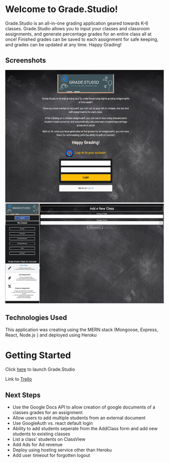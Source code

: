 # Welcome to Grade.Studio!
Grade.Studio is an all-in-one grading application geared towards K-6 classes. Grade.Studio allows you to input your classes and classroom assignments, and generate percentage grades for an entire class all at once! Finished grades can be saved to each assignment for safe keeping, and grades can be updated at any time. Happy Grading!

## Screenshots
![Screenshot of login page](https://github.com/UrsisTech/grade.studio/blob/main/public/Screenshot1.png)
![Screenshot of Class View page](https://github.com/UrsisTech/grade.studio/blob/main/public/Screenshot2.png)
## Technologies Used
This application was creating using the MERN stack (Mongoose, Express, React, Node.js ) and deployed using Heroku

# Getting Started

Click [here](https://grade.studio) to launch Grade.Studio

Link to [Trello](https://trello.com/b/W95uO7Gs/gradestudio)

## Next Steps
* Use the Google Docs API to allow creation of google documents of a classes grades for an assignment
* Allow users to add multiple students from an external document
* Use GoogleAuth vs. react default login
* Ability to add students seperate from the AddClass form and add new students to existing classes
* List a class' students on ClassView
* Add Ads for Ad revenue
* Deploy using hosting service other than Heroku
* Add user timeout for forgotten logout
